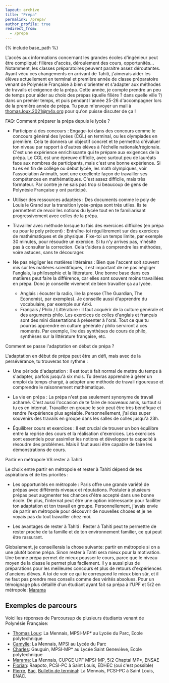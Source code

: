 ```yaml
---
layout: archive
title: "Prépa"
permalink: /prepa/
author_profile: true
redirect_from:
  - /prepa
---
```


{% include base_path %}

L'accès aux informations concernant les grandes écoles d'ingénieur peut être compliqué: filières d'accès, déroulement des cours, opportunités... Notamment, les classes préparatoires peuvent paraitre assez déroutantes. Ayant vécu ces changements en arrivant de Tahiti, j'aimerais aider les élèves actuellement en terminal et première année de classe préparatoire venant de Polynésie Française à bien s'orienter et s'adapter aux méthodes de travails et exigence de la prépa. Cette année, je compte prendre un peu de temps pour aider au choix des prépas (quelle filière ? dans quelle ville ?) dans un premier temps, et puis pendant l'année 25-26 d'accompagner lors de la première année de prépa. Tu peux m'envoyer un mail à [thomas.loux.2021@m4x.org](mailto:thomas.loux.2021@m4x.org) pour qu'on puisse discuter de ça !

FAQ:
Comment préparer la prépa depuis le lycée ?
- Participer à des concours : Engage-toi dans des concours comme le concours général des lycées (CGL) en terminal, ou les olympiades en première. Cela te donnera un objectif concret et te permettra d'évaluer ton niveau par rapport à d'autres élèves à l'échelle nationale/régionale. C'est une expérience enrichissante qui te prépare aux exigences de la prépa. Le CGL est une épreuve difficile, avec surtout peu de lauréats face aux nombres de participants, mais c'est une bonne expérience. Si tu es en fin de collège ou début lycée, les math olympiques, voir l'association Animath, sont une excellente façon de travailler ses compétences en mathématiques. C'est assez difficile, mais très formateur. Par contre je ne sais pas trop si beaucoup de gens de Polynésie Française y ont participé.

- Utiliser des ressources adaptées : Des documents comme le poly de Louis le Grand sur la transition lycée-prépa sont très utiles. Ils te permettent de revoir les notions du lycée tout en te familiarisant progressivement avec celles de la prépa.

- Travailler avec méthode lorsque tu fais des exercices difficiles (en prépa ou pour le poly précent) : Entraîne-toi régulièrement sur des exercices de mathématiques et de physique. Fixe-toi un temps limite, par exemple 30 minutes, pour résoudre un exercice. Si tu n'y arrives pas, n'hésite pas à consulter la correction. Cela t'aidera à comprendre les méthodes, voire astuces, sans te décourager.

- Ne pas négliger les matières littéraires : Bien que l'accent soit souvent mis sur les matières scientifiques, il est important de ne pas négliger l'anglais, la philosophie et la littérature. Une bonne base dans ces matières peut faire la différence, car elles sont souvent moins travaillées en prépa. Donc je conseille vivement de bien travailler ça au lycée.
    - Anglais : écouter la radio, lire la presse (The Guardian, The Economist, par exemples). Je conseille aussi d'apprendre du vocabulaire, par exemple sur Anki.
    - Français / Philo / Littérature : Il faut acquérir de la culture générale et des arguments philo. Les exercices de colles d'anglais et français sont des mini dissertations à présenter à l'oral. Tout ce que tu pourras apprendre en culture générale / philo serviront à ces moments. Par exemple, lire des synthèses de cours de philo, synthèses sur la littérature française, etc.

Comment se passe l'adaptation en début de prépa ?

L'adaptation en début de prépa peut être un défi, mais avec de la persévérance, tu trouveras ton rythme :

- Une période d'adaptation : Il est tout à fait normal de mettre du temps à s'adapter, parfois jusqu'à six mois. Tu devras apprendre à gérer un emploi du temps chargé, à adopter une méthode de travail rigoureuse et comprendre le raisonnement mathématique.

- La vie en prépa : La prépa n'est pas seulement synonyme de travail acharné. C'est aussi l'occasion de te faire de nouveaux amis, surtout si tu es en internat. Travailler en groupe le soir peut être très bénéfique et rendre l'expérience plus agréable. Personnellement, j'ai des super souvenirs des travails en groupe dans les salles de colles jusqu'à 23h.

- Équilibrer cours et exercices : Il est crucial de trouver un bon équilibre entre la reprise des cours et la réalisation d'exercices. Les exercices sont essentiels pour assimiler les notions et développer ta capacité à résoudre des problèmes. Mais il faut aussi être capable de faire les démonstrations de cours.

Partir en métropole VS rester à Tahiti

Le choix entre partir en métropole et rester à Tahiti dépend de tes aspirations et de tes priorités :

- Les opportunités en métropole : Paris offre une grande variété de prépas avec différents niveaux et réputations. Postuler à plusieurs prépas peut augmenter tes chances d'être accepté dans une bonne école. De plus, l'internat peut être une option intéressante pour faciliter ton adaptation et ton travail en groupe. Personnellement, j'avais envie de partir en métropole pour découvrir de nouvelles choses et je ne voyais pas du tout travailler chez moi.

- Les avantages de rester à Tahiti : Rester à Tahiti peut te permettre de rester proche de ta famille et de ton environnement familier, ce qui peut être rassurant.

Globalement, je conseillerais la chose suivante: partir en métropole si on a une plutôt bonne prépa. Sinon rester à Tahti sera mieux pour la motivation. Une bonne prépa permet de mieux pousser le cours, parce que le niveau moyen de la classe le permet plus facilement. Il y a aussi plus de préparations pour les meilleures concours et plus de retours d'expériences d'anciens élèves. A toi de voir ce qui te correspond le mieux bien sûr, et il ne faut pas prendre mes conseils comme des vérités absolues.
Pour un témoignage plus détaillé d'un étudiant ayant fait sa prépa à l'UPF et 5/2 en métropole: [Marama](/files/prepa/marama/upf-france.pdf)

## Exemples de parcours
Voici les réponses de Parcoursup de plusieurs étudiants venant de Polynésie Française:
- [Thomas Loux](/files/prepa/loux/parcoursup.pdf): La Mennais, MPSI-MP* au Lycée du Parc, Ecole polytechnique
- [Camylle](/files/prepa/camylle/parcoursup.pdf): La Mennais, MPSI au Lycée du Parc
- [Charles](/files/prepa/charles/parcoursup.pdf): Gauguin, MPSI-MP* au Lycée Saint Geneviève, Ecole polytechnique
- [Marama](/files/prepa/marama/parcoursup.pdf): La Mennais, CUPGE UPF MPSI-MP, 5/2 Chaptal MP*, ENSAE
- [Florian](/files/prepa/florian/parcoursup.pdf): Raapoto, PCSI-PC à Saint Louis, EDHEC (oui c'est possible)
- [Pierre](/files/prepa/pierre/parcoursup.pdf), [Bac](/files/prepa/pierre/bac.pdf), [Bulletin de terminal](/files/prepa/pierre/bulletin.pdf): La Mennais, PCSI-PC à Saint Louis, ENAC. 